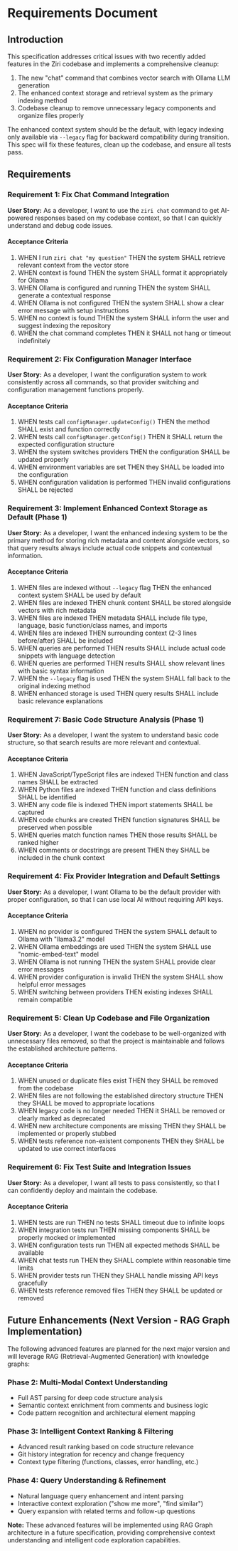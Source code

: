 # Requirements Document

## Introduction

This specification addresses critical issues with two recently added features in the Ziri codebase and implements a comprehensive cleanup:
1. The new "chat" command that combines vector search with Ollama LLM generation
2. The enhanced context storage and retrieval system as the primary indexing method
3. Codebase cleanup to remove unnecessary legacy components and organize files properly

The enhanced context system should be the default, with legacy indexing only available via `--legacy` flag for backward compatibility during transition. This spec will fix these features, clean up the codebase, and ensure all tests pass.

## Requirements

### Requirement 1: Fix Chat Command Integration

**User Story:** As a developer, I want to use the `ziri chat` command to get AI-powered responses based on my codebase context, so that I can quickly understand and debug code issues.

#### Acceptance Criteria

1. WHEN I run `ziri chat "my question"` THEN the system SHALL retrieve relevant context from the vector store
2. WHEN context is found THEN the system SHALL format it appropriately for Ollama
3. WHEN Ollama is configured and running THEN the system SHALL generate a contextual response
4. WHEN Ollama is not configured THEN the system SHALL show a clear error message with setup instructions
5. WHEN no context is found THEN the system SHALL inform the user and suggest indexing the repository
6. WHEN the chat command completes THEN it SHALL not hang or timeout indefinitely

### Requirement 2: Fix Configuration Manager Interface

**User Story:** As a developer, I want the configuration system to work consistently across all commands, so that provider switching and configuration management functions properly.

#### Acceptance Criteria

1. WHEN tests call `configManager.updateConfig()` THEN the method SHALL exist and function correctly
2. WHEN tests call `configManager.getConfig()` THEN it SHALL return the expected configuration structure
3. WHEN the system switches providers THEN the configuration SHALL be updated properly
4. WHEN environment variables are set THEN they SHALL be loaded into the configuration
5. WHEN configuration validation is performed THEN invalid configurations SHALL be rejected

### Requirement 3: Implement Enhanced Context Storage as Default (Phase 1)

**User Story:** As a developer, I want the enhanced indexing system to be the primary method for storing rich metadata and content alongside vectors, so that query results always include actual code snippets and contextual information.

#### Acceptance Criteria

1. WHEN files are indexed without `--legacy` flag THEN the enhanced context system SHALL be used by default
2. WHEN files are indexed THEN chunk content SHALL be stored alongside vectors with rich metadata
3. WHEN files are indexed THEN metadata SHALL include file type, language, basic function/class names, and imports
4. WHEN files are indexed THEN surrounding context (2-3 lines before/after) SHALL be included
5. WHEN queries are performed THEN results SHALL include actual code snippets with language detection
6. WHEN queries are performed THEN results SHALL show relevant lines with basic syntax information
7. WHEN the `--legacy` flag is used THEN the system SHALL fall back to the original indexing method
8. WHEN enhanced storage is used THEN query results SHALL include basic relevance explanations

### Requirement 7: Basic Code Structure Analysis (Phase 1)

**User Story:** As a developer, I want the system to understand basic code structure, so that search results are more relevant and contextual.

#### Acceptance Criteria

1. WHEN JavaScript/TypeScript files are indexed THEN function and class names SHALL be extracted
2. WHEN Python files are indexed THEN function and class definitions SHALL be identified
3. WHEN any code file is indexed THEN import statements SHALL be captured
4. WHEN code chunks are created THEN function signatures SHALL be preserved when possible
5. WHEN queries match function names THEN those results SHALL be ranked higher
6. WHEN comments or docstrings are present THEN they SHALL be included in the chunk context

### Requirement 4: Fix Provider Integration and Default Settings

**User Story:** As a developer, I want Ollama to be the default provider with proper configuration, so that I can use local AI without requiring API keys.

#### Acceptance Criteria

1. WHEN no provider is configured THEN the system SHALL default to Ollama with "llama3.2" model
2. WHEN Ollama embeddings are used THEN the system SHALL use "nomic-embed-text" model
3. WHEN Ollama is not running THEN the system SHALL provide clear error messages
4. WHEN provider configuration is invalid THEN the system SHALL show helpful error messages
5. WHEN switching between providers THEN existing indexes SHALL remain compatible

### Requirement 5: Clean Up Codebase and File Organization

**User Story:** As a developer, I want the codebase to be well-organized with unnecessary files removed, so that the project is maintainable and follows the established architecture patterns.

#### Acceptance Criteria

1. WHEN unused or duplicate files exist THEN they SHALL be removed from the codebase
2. WHEN files are not following the established directory structure THEN they SHALL be moved to appropriate locations
3. WHEN legacy code is no longer needed THEN it SHALL be removed or clearly marked as deprecated
4. WHEN new architecture components are missing THEN they SHALL be implemented or properly stubbed
5. WHEN tests reference non-existent components THEN they SHALL be updated to use correct interfaces

### Requirement 6: Fix Test Suite and Integration Issues

**User Story:** As a developer, I want all tests to pass consistently, so that I can confidently deploy and maintain the codebase.

#### Acceptance Criteria

1. WHEN tests are run THEN no tests SHALL timeout due to infinite loops
2. WHEN integration tests run THEN missing components SHALL be properly mocked or implemented
3. WHEN configuration tests run THEN all expected methods SHALL be available
4. WHEN chat tests run THEN they SHALL complete within reasonable time limits
5. WHEN provider tests run THEN they SHALL handle missing API keys gracefully
6. WHEN tests reference removed files THEN they SHALL be updated or removed

## Future Enhancements (Next Version - RAG Graph Implementation)

The following advanced features are planned for the next major version and will leverage RAG (Retrieval-Augmented Generation) with knowledge graphs:

### Phase 2: Multi-Modal Context Understanding
- Full AST parsing for deep code structure analysis
- Semantic context enrichment from comments and business logic
- Code pattern recognition and architectural element mapping

### Phase 3: Intelligent Context Ranking & Filtering  
- Advanced result ranking based on code structure relevance
- Git history integration for recency and change frequency
- Context type filtering (functions, classes, error handling, etc.)

### Phase 4: Query Understanding & Refinement
- Natural language query enhancement and intent parsing
- Interactive context exploration ("show me more", "find similar")
- Query expansion with related terms and follow-up questions

**Note:** These advanced features will be implemented using RAG Graph architecture in a future specification, providing comprehensive context understanding and intelligent code exploration capabilities.
